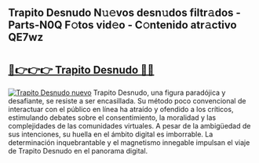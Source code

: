 ## Trapito Desnudo N𝚞𝚎vos desn𝚞dos filtr𝚊dos - Parts-N0Q F𝚘tos vid𝚎o - C𝚘ntenido atr𝚊ctivo QE7wz

# <h2><a href="http://mbbw5v.tromn.icu/?c=Trapito+Desnudo">🔗👉👉👉 Trapito Desnudo 🔗🔗</a></h2>

[![Trapito Desnudo nuevo](https://i.imgur.com/pEAQMta.gif)](http://mbbw5v.tromn.icu/?c=Trapito+Desnudo)
Trapito Desnudo, una figura paradójica y desafiante, se resiste a ser encasillada. Su método poco convencional de interactuar con el público en línea ha atraído y ofendido a los críticos, estimulando debates sobre el consentimiento, la moralidad y las complejidades de las comunidades virtuales. A pesar de la ambigüedad de sus intenciones, su huella en el ámbito digital es imborrable. La determinación inquebrantable y el magnetismo innegable impulsan el viaje de Trapito Desnudo en el panorama digital.

